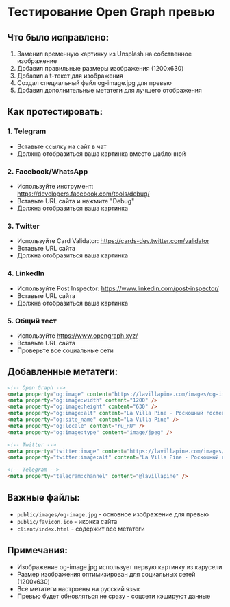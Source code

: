 # Тестирование Open Graph превью

## Что было исправлено:
1. Заменил временную картинку из Unsplash на собственное изображение
2. Добавил правильные размеры изображения (1200x630)
3. Добавил alt-текст для изображения
4. Создал специальный файл og-image.jpg для превью
5. Добавил дополнительные метатеги для лучшего отображения

## Как протестировать:

### 1. Telegram
- Вставьте ссылку на сайт в чат
- Должна отобразиться ваша картинка вместо шаблонной

### 2. Facebook/WhatsApp
- Используйте инструмент: https://developers.facebook.com/tools/debug/
- Вставьте URL сайта и нажмите "Debug"
- Должна отобразиться ваша картинка

### 3. Twitter
- Используйте Card Validator: https://cards-dev.twitter.com/validator
- Вставьте URL сайта
- Должна отобразиться ваша картинка

### 4. LinkedIn
- Используйте Post Inspector: https://www.linkedin.com/post-inspector/
- Вставьте URL сайта
- Должна отобразиться ваша картинка

### 5. Общий тест
- Используйте https://www.opengraph.xyz/
- Вставьте URL сайта
- Проверьте все социальные сети

## Добавленные метатеги:

```html
<!-- Open Graph -->
<meta property="og:image" content="https://lavillapine.com/images/og-image.jpg" />
<meta property="og:image:width" content="1200" />
<meta property="og:image:height" content="630" />
<meta property="og:image:alt" content="La Villa Pine - Роскошный гостевой дом в стиле лофт" />
<meta property="og:site_name" content="La Villa Pine" />
<meta property="og:locale" content="ru_RU" />
<meta property="og:image:type" content="image/jpeg" />

<!-- Twitter -->
<meta property="twitter:image" content="https://lavillapine.com/images/og-image.jpg" />
<meta property="twitter:image:alt" content="La Villa Pine - Роскошный гостевой дом в стиле лофт" />

<!-- Telegram -->
<meta property="telegram:channel" content="@lavillapine" />
```

## Важные файлы:
- `public/images/og-image.jpg` - основное изображение для превью
- `public/favicon.ico` - иконка сайта
- `client/index.html` - содержит все метатеги

## Примечания:
- Изображение og-image.jpg использует первую картинку из карусели
- Размер изображения оптимизирован для социальных сетей (1200x630)
- Все метатеги настроены на русский язык
- Превью будет обновляться не сразу - соцсети кэшируют данные
